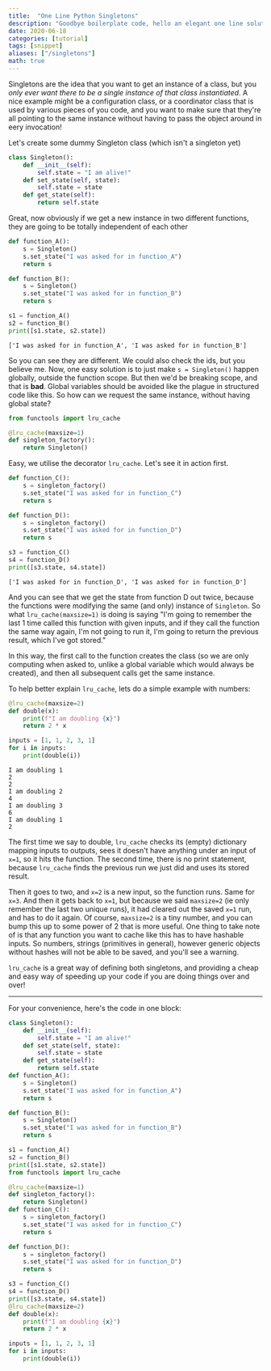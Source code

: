 ```yaml
---
title:  "One Line Python Singletons"
description: "Goodbye boilerplate code, hello an elegant one line solution to get singletons in python"
date: 2020-06-18
categories: [tutorial]
tags: [snippet]
aliases: ["/singletons"]
math: true
---
```


Singletons are the idea that you want to get an instance of a class, but you *only ever want there to be a single instance of that class instantiated*. A nice example might be a configuration class, or a coordinator class that is used by various pieces of you code, and you want to make sure that they're all pointing to the same instance without having to pass the object around in eery invocation!

Let's create some dummy Singleton class (which isn't a singleton yet)



<div class="reduced-code width-34" markdown=1>

```python
class Singleton():
    def __init__(self):
        self.state = "I am alive!"
    def set_state(self, state):
        self.state = state
    def get_state(self):
        return self.state
```

</div>


Great, now obviously if we get a new instance in two different functions, they are going to be totally independent of each other



<div class="reduced-code width-48" markdown=1>

```python
def function_A():
    s = Singleton()
    s.set_state("I was asked for in function_A")
    return s

def function_B():
    s = Singleton()
    s.set_state("I was asked for in function_B")
    return s

s1 = function_A()
s2 = function_B()
print([s1.state, s2.state])
```

</div>


    ['I was asked for in function_A', 'I was asked for in function_B']
    

So you can see they are different. We could also check the ids, but you believe me. Now, one easy solution is to just make `s = Singleton()` happen globally, outside the function scope. But then we'd be breaking scope, and that is **bad**. Global variables should be avoided like the plague in structured code like this. So how can we request the same instance, without having global state?



<div class="reduced-code width-31" markdown=1>

```python
from functools import lru_cache

@lru_cache(maxsize=1)
def singleton_factory():
    return Singleton()
```

</div>




Easy, we utilise the decorator `lru_cache`. Let's see it in action first.



<div class="reduced-code width-48" markdown=1>

```python
def function_C():
    s = singleton_factory()
    s.set_state("I was asked for in function_C")
    return s

def function_D():
    s = singleton_factory()
    s.set_state("I was asked for in function_D")
    return s

s3 = function_C()
s4 = function_D()
print([s3.state, s4.state])
```

</div>


    ['I was asked for in function_D', 'I was asked for in function_D']
    

And you can see that we get the state from function D out twice, because the functions were modifying the same (and only) instance of `Singleton`. So what `lru_cache(maxsize=1)` is doing is saying "I'm going to remember the last 1 time called this function with given inputs, and if they call the function the same way again, I'm not going to run it, I'm going to return the previous result, which I've got stored."

In this way, the first call to the function creates the class (so we are only computing when asked to, unlike a global variable which would always be created), and then all subsequent calls get the same instance.

To help better explain `lru_cache`, lets do a simple example with numbers:



<div class="reduced-code width-31" markdown=1>

```python
@lru_cache(maxsize=2)
def double(x):
    print(f"I am doubling {x}")
    return 2 * x

inputs = [1, 1, 2, 3, 1]
for i in inputs:
    print(double(i))
```

</div>


    I am doubling 1
    2
    2
    I am doubling 2
    4
    I am doubling 3
    6
    I am doubling 1
    2
    

The first time we say to double, `lru_cache` checks its (empty) dictionary mapping inputs to outputs, sees it doesn't have anything under an input of `x=1`, so it hits the function. The second time, there is no print statement, because `lru_cache` finds the previous run we just did and uses its stored result.

Then it goes to two, and `x=2` is a new input, so the function runs. Same for `x=3`. And then it gets back to `x=1`, but because we said `maxsize=2` (ie only remember the last two unique runs), it had cleared out the saved `x=1` run, and has to do it again. Of course, `maxsize=2` is a tiny number, and you can bump this up to some power of 2 that is more useful. One thing to take note of is that any function you want to cache like this has to have hashable inputs. So numbers, strings (primitives in general), however generic objects without hashes will not be able to be saved, and you'll see a warning. 

`lru_cache` is a great way of defining both singletons, and providing a cheap and easy way of speeding up your code if you are doing things over and over!

******

For your convenience, here's the code in one block:

```python
class Singleton():
    def __init__(self):
        self.state = "I am alive!"
    def set_state(self, state):
        self.state = state
    def get_state(self):
        return self.state
def function_A():
    s = Singleton()
    s.set_state("I was asked for in function_A")
    return s

def function_B():
    s = Singleton()
    s.set_state("I was asked for in function_B")
    return s

s1 = function_A()
s2 = function_B()
print([s1.state, s2.state])
from functools import lru_cache

@lru_cache(maxsize=1)
def singleton_factory():
    return Singleton()
def function_C():
    s = singleton_factory()
    s.set_state("I was asked for in function_C")
    return s

def function_D():
    s = singleton_factory()
    s.set_state("I was asked for in function_D")
    return s

s3 = function_C()
s4 = function_D()
print([s3.state, s4.state])
@lru_cache(maxsize=2)
def double(x):
    print(f"I am doubling {x}")
    return 2 * x

inputs = [1, 1, 2, 3, 1]
for i in inputs:
    print(double(i))
```